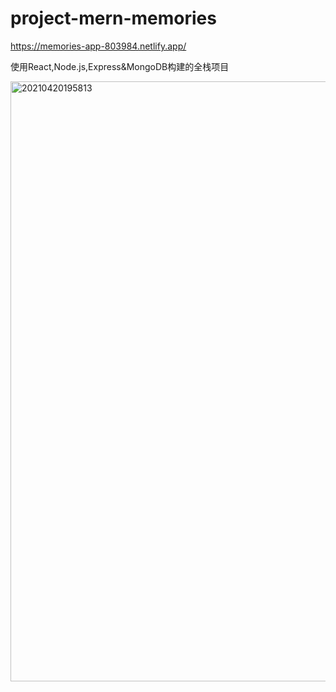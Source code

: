 # project-mern-memories
https://memories-app-803984.netlify.app/

使用React,Node.js,Express&MongoDB构建的全栈项目

<img width="960" alt="20210420195813" src="https://user-images.githubusercontent.com/58740404/115392215-e4ff9c00-a212-11eb-8dde-c13d57a5a31d.png">
